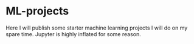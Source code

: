 # ML-projects
Here I will publish some starter machine learning projects I will do on my spare time.
Jupyter is highly inflated for some reason.
